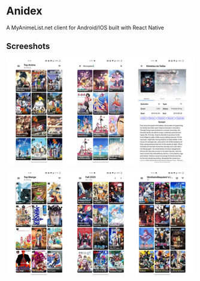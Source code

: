 # Anidex

A MyAnimeList.net client for Android/IOS built with React Native

## Screeshots

![Top-Anime](./assets/screenshots/1.png)

![Top-Manga](./assets/screenshots/2.png)
